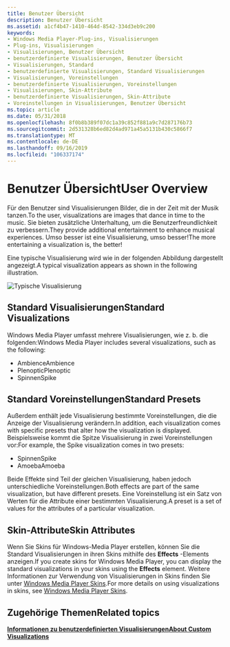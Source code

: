```yaml
---
title: Benutzer Übersicht
description: Benutzer Übersicht
ms.assetid: a1cf4b47-1410-464d-8542-334d3eb9c200
keywords:
- Windows Media Player-Plug-ins, Visualisierungen
- Plug-ins, Visualisierungen
- Visualisierungen, Benutzer Übersicht
- benutzerdefinierte Visualisierungen, Benutzer Übersicht
- Visualisierungen, Standard
- benutzerdefinierte Visualisierungen, Standard Visualisierungen
- Visualisierungen, Voreinstellungen
- benutzerdefinierte Visualisierungen, Voreinstellungen
- Visualisierungen, Skin-Attribute
- benutzerdefinierte Visualisierungen, Skin-Attribute
- Voreinstellungen in Visualisierungen, Benutzer Übersicht
ms.topic: article
ms.date: 05/31/2018
ms.openlocfilehash: 8f0b8b389f07dc1a39c852f881a9c7d287176b73
ms.sourcegitcommit: 2d531328b6ed82d4ad971a45a5131b430c5866f7
ms.translationtype: MT
ms.contentlocale: de-DE
ms.lasthandoff: 09/16/2019
ms.locfileid: "106337174"
---
```

# <a name="user-overview"></a><span data-ttu-id="1d3a3-114">Benutzer Übersicht</span><span class="sxs-lookup"><span data-stu-id="1d3a3-114">User Overview</span></span>

<span data-ttu-id="1d3a3-115">Für den Benutzer sind Visualisierungen Bilder, die in der Zeit mit der Musik tanzen.</span><span class="sxs-lookup"><span data-stu-id="1d3a3-115">To the user, visualizations are images that dance in time to the music.</span></span> <span data-ttu-id="1d3a3-116">Sie bieten zusätzliche Unterhaltung, um die Benutzerfreundlichkeit zu verbessern.</span><span class="sxs-lookup"><span data-stu-id="1d3a3-116">They provide additional entertainment to enhance musical experiences.</span></span> <span data-ttu-id="1d3a3-117">Umso besser ist eine Visualisierung, umso besser!</span><span class="sxs-lookup"><span data-stu-id="1d3a3-117">The more entertaining a visualization is, the better!</span></span>

<span data-ttu-id="1d3a3-118">Eine typische Visualisierung wird wie in der folgenden Abbildung dargestellt angezeigt.</span><span class="sxs-lookup"><span data-stu-id="1d3a3-118">A typical visualization appears as shown in the following illustration.</span></span>

![Typische Visualisierung](images/vizanim.gif)

## <a name="standard-visualizations"></a><span data-ttu-id="1d3a3-120">Standard Visualisierungen</span><span class="sxs-lookup"><span data-stu-id="1d3a3-120">Standard Visualizations</span></span>

<span data-ttu-id="1d3a3-121">Windows Media Player umfasst mehrere Visualisierungen, wie z. b. die folgenden:</span><span class="sxs-lookup"><span data-stu-id="1d3a3-121">Windows Media Player includes several visualizations, such as the following:</span></span>

-   <span data-ttu-id="1d3a3-122">Ambience</span><span class="sxs-lookup"><span data-stu-id="1d3a3-122">Ambience</span></span>
-   <span data-ttu-id="1d3a3-123">Plenoptic</span><span class="sxs-lookup"><span data-stu-id="1d3a3-123">Plenoptic</span></span>
-   <span data-ttu-id="1d3a3-124">Spinnen</span><span class="sxs-lookup"><span data-stu-id="1d3a3-124">Spike</span></span>

## <a name="standard-presets"></a><span data-ttu-id="1d3a3-125">Standard Voreinstellungen</span><span class="sxs-lookup"><span data-stu-id="1d3a3-125">Standard Presets</span></span>

<span data-ttu-id="1d3a3-126">Außerdem enthält jede Visualisierung bestimmte Voreinstellungen, die die Anzeige der Visualisierung verändern.</span><span class="sxs-lookup"><span data-stu-id="1d3a3-126">In addition, each visualization comes with specific presets that alter how the visualization is displayed.</span></span> <span data-ttu-id="1d3a3-127">Beispielsweise kommt die Spitze Visualisierung in zwei Voreinstellungen vor:</span><span class="sxs-lookup"><span data-stu-id="1d3a3-127">For example, the Spike visualization comes in two presets:</span></span>

-   <span data-ttu-id="1d3a3-128">Spinnen</span><span class="sxs-lookup"><span data-stu-id="1d3a3-128">Spike</span></span>
-   <span data-ttu-id="1d3a3-129">Amoeba</span><span class="sxs-lookup"><span data-stu-id="1d3a3-129">Amoeba</span></span>

<span data-ttu-id="1d3a3-130">Beide Effekte sind Teil der gleichen Visualisierung, haben jedoch unterschiedliche Voreinstellungen.</span><span class="sxs-lookup"><span data-stu-id="1d3a3-130">Both effects are part of the same visualization, but have different presets.</span></span> <span data-ttu-id="1d3a3-131">Eine Voreinstellung ist ein Satz von Werten für die Attribute einer bestimmten Visualisierung.</span><span class="sxs-lookup"><span data-stu-id="1d3a3-131">A preset is a set of values for the attributes of a particular visualization.</span></span>

## <a name="skin-attributes"></a><span data-ttu-id="1d3a3-132">Skin-Attribute</span><span class="sxs-lookup"><span data-stu-id="1d3a3-132">Skin Attributes</span></span>

<span data-ttu-id="1d3a3-133">Wenn Sie Skins für Windows-Media Player erstellen, können Sie die Standard Visualisierungen in ihren Skins mithilfe des **Effects** -Elements anzeigen.</span><span class="sxs-lookup"><span data-stu-id="1d3a3-133">If you create skins for Windows Media Player, you can display the standard visualizations in your skins using the **Effects** element.</span></span> <span data-ttu-id="1d3a3-134">Weitere Informationen zur Verwendung von Visualisierungen in Skins finden Sie unter [Windows Media Player Skins](windows-media-player-skins.md).</span><span class="sxs-lookup"><span data-stu-id="1d3a3-134">For more details on using visualizations in skins, see [Windows Media Player Skins](windows-media-player-skins.md).</span></span>

## <a name="related-topics"></a><span data-ttu-id="1d3a3-135">Zugehörige Themen</span><span class="sxs-lookup"><span data-stu-id="1d3a3-135">Related topics</span></span>

<dl> <dt>

[<span data-ttu-id="1d3a3-136">**Informationen zu benutzerdefinierten Visualisierungen**</span><span class="sxs-lookup"><span data-stu-id="1d3a3-136">**About Custom Visualizations**</span></span>](about-custom-visualizations.md)
</dt> </dl>

 

 




